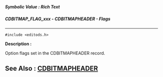 ##### Symbolic Value : Rich Text
##### CDBITMAP_FLAG_xxx - CDBITMAPHEADER - Flags
---
```
#include <editods.h>
```
**Description :**

Option flags set in the CDBITMAPHEADER record.

**See Also :**
[CDBITMAPHEADER](/reference/Data/CDBITMAPHEADER)
---
